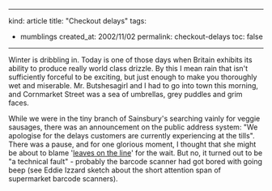 -----
kind: article
title: "Checkout delays"
tags:
- mumblings
created_at: 2002/11/02
permalink: checkout-delays
toc: false
-----

<p>Winter is dribbling in. Today is one of those days when Britain exhibits its ability to produce really world class drizzle. By this I mean rain that isn't sufficiently forceful to be exciting, but just enough to make you thoroughly wet and miserable. Mr. Butshesagirl and I had to go into town this morning, and Cornmarket Street was a sea of umbrellas, grey puddles and grim faces.</p>

<p>While we were in the tiny branch of Sainsbury's searching vainly for veggie sausages, there was an announcement on the public address system: "We apologise for the delays customers are currently experiencing at the tills". There was a pause, and for one glorious moment, I thought that she might be about to blame '<a href="http://news.bbc.co.uk/1/hi/uk/503221.stm">leaves on the line</a>' for the wait. But no, it turned out to be "a technical fault" - probably the barcode scanner had got bored with going beep (see Eddie Izzard sketch about the short attention span of supermarket barcode scanners).</p>


